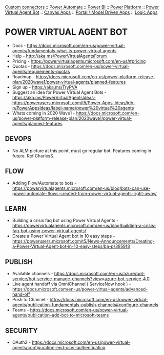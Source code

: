 
[Custom connectors](custom-connectors.md) :: [Power Automate](power-automate.md) :: [Power BI](power-bi.md) :: [Power Platform](power-platform.md) :: [Power Virtual Agent Bot](power-virtual-agent-bot.md) :: [Canvas Apps](powerapps-canvas.md) :: [Portal / Model Driven Apps](powerapps-portal.md) :: [Logic Apps](..\logicapps.md)

# POWER VIRTUAL AGENT BOT

* Docs - https://docs.microsoft.com/en-us/power-virtual-agents/fundamentals-what-is-power-virtual-agents
* Help - http://aka.ms/PowerVirtualAgentsForum 
* Pricing - https://powervirtualagents.microsoft.com/en-us/#pricing 
* Quotas - https://docs.microsoft.com/en-us/power-virtual-agents/requirements-quotas
* Roadmap - https://docs.microsoft.com/en-us/power-platform-release-plan/2020wave1/power-virtual-agents/planned-features
* Sign up - https://aka.ms/TryPVA
* Suggest an idea for Power Virtual Agent Bots - https://aka.ms/PowerVirtualAgentsIdeas- https://powerusers.microsoft.com/t5/Power-Apps-Ideas/idb-p/PowerAppsIdeas/label-name/power%20virtual%20agents
* Whats coming in 2020 Wave1 - https://docs.microsoft.com/en-us/power-platform-release-plan/2020wave1/power-virtual-agents/planned-features

## DEVOPS

* No ALM picture at this point, must go regular bot.  Features coming in future.  Ref CharlesS.

## FLOW

* Adding Flow/Automate to bots - https://powervirtualagents.microsoft.com/en-us/blog/bots-can-use-power-automate-flows-created-from-power-virtual-agents-right-away/

## LEARN

* Building a crisis faq bot using Power Virtual Agents - https://powervirtualagents.microsoft.com/en-us/blog/building-a-crisis-faq-bot-using-power-virtual-agents/
* Create a Power Virtual Agent bot in 10 easy steps - https://powerusers.microsoft.com/t5/News-Announcements/Creating-a-Power-Virtual-Agent-bot-in-10-easy-steps/ba-p/395918

## PUBLISH

* Available channels - https://docs.microsoft.com/en-us/azure/bot-service/bot-service-manage-channels?view=azure-bot-service-4.0
* Live agent handoff via OmniChannel ( ServiceNow hook ) - https://docs.microsoft.com/en-us/power-virtual-agents/advanced-hand-off
* Push to Channel - https://docs.microsoft.com/en-us/power-virtual-agents/publication-fundamentals-publish-channels#configure-channels
* Teams - https://docs.microsoft.com/en-us/power-virtual-agents/publication-add-bot-to-microsoft-teams

## SECURITY

* OAuth2 -  https://docs.microsoft.com/en-us/power-virtual-agents/configuration-end-user-authentication


